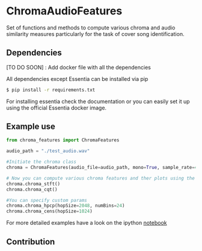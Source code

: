 # ChromaAudioFeatures

Set of functions and methods to compute various chroma and audio similarity measures particularly for the task of cover song identification.


## Dependencies

[TO DO SOON] : Add docker file with all the dependencies

All dependencies except Essentia can be installed via pip

```bash
$ pip install -r requirements.txt
```

For installing essentia check the documentation or you can easily set it up using the official Essentia docker image.



## Example use


```python
from chroma_features import ChromaFeatures

audio_path = "./test_audio.wav"

#Initiate the chroma class
chroma = ChromaFeatures(audio_file=audio_path, mono=True, sample_rate=44100)

# Now you can compute various chroma features and ther plots using the various methods of object chroma
chroma.chroma_stft()
chroma.chroma_cqt()

#You can specify custom params
chroma.chroma_hpcp(hopSize=2048, numBins=24)
chroma.chroma_cens(hopSize=1024)

```

For more detailed examples have a look on the ipython [notebook](examples.ipynb)



## Contribution






